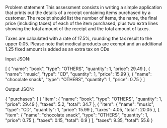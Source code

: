 Problem statement This assessment consists in writing a simple application that prints out the details of a receipt containing items purchased by a customer. The receipt should list the number of items, the name, the final price (including taxes) of each of the item purchased, plus two extra lines showing the total amount of the receipt and the total amount of taxes.

Taxes are calculated with a rate of 17.5%, rounding the tax result to the upper 0.05. Please note that medical products are exempt and an additional 1.25 fixed amount is added as an extra tax on CDs

Input JSON: 

[
  {
    "name": "book",
    "type": "OTHERS",
    "quantity": 1,
    "price": 29.49
  },
  {
    "name": "music",
    "type": "CD",
    "quantity": 1,
    "price": 15.99
  },
  {
    "name": "chocolate snack",
    "type": "OTHERS",
    "quantity": 1,
    "price": 0.75
  }
]

Output JSON:

{
  "purchases": [
    {
      "item": {
        "name": "book",
        "type": "OTHERS",
        "quantity": 1,
        "price": 29.49
      },
      "taxes": 5.2,
      "total": 34.7
    },
    {
      "item": {
        "name": "music",
        "type": "CD",
        "quantity": 1,
        "price": 15.99
      },
      "taxes": 4.05,
      "total": 20.05
    },
    {
      "item": {
        "name": "chocolate snack",
        "type": "OTHERS",
        "quantity": 1,
        "price": 0.75
      },
      "taxes": 0.15,
      "total": 0.9
    }
  ],
  "taxes": 9.35,
  "total": 55.6
}
